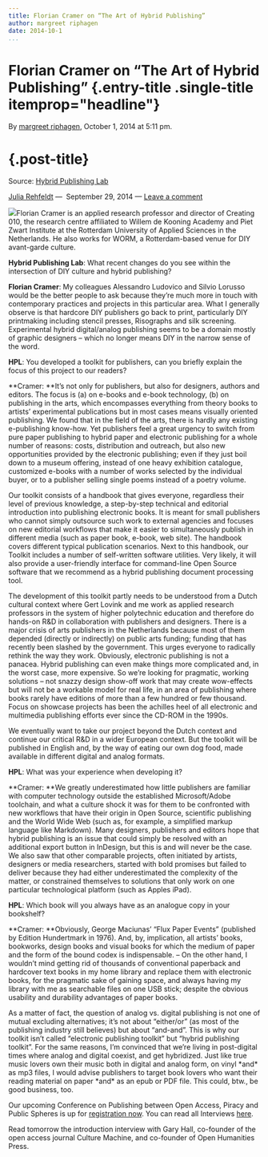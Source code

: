 ```yaml
---
title: Florian Cramer on “The Art of Hybrid Publishing”
author: margreet riphagen
date: 2014-10-1
...
```


# Florian Cramer on “The Art of Hybrid Publishing” {.entry-title .single-title itemprop="headline"}

By [margreet
riphagen](http://networkcultures.org/digitalpublishing/author/arjen/ "Posts by margreet riphagen"),
October 1, 2014 at 5:11 pm.





#  {.post-title}



Source: [Hybrid Publishing
Lab](http://hybridpublishing.org/2014/09/florian-cramer-on-the-art-of-hybrid-publishing/)













[Julia
Rehfeldt](http://hybridpublishing.org/author/juliarehfeldt/ "Julia Rehfeldt") — 
September 29, 2014 — [Leave a
comment](http://hybridpublishing.org/2014/09/florian-cramer-on-the-art-of-hybrid-publishing/#respond "Comment on Florian Cramer on “The Art of Hybrid Publishing”")









![](imgs/fCramer-e1412002165632.jpg)Florian Cramer is an applied
research professor and director of Creating 010, the research centre
affiliated to Willem de Kooning Academy and Piet Zwart Institute at the
Rotterdam University of Applied Sciences in the Netherlands. He also
works for WORM, a Rotterdam-based venue for DIY avant-garde culture.

**Hybrid Publishing Lab**: What recent changes do you see within the
intersection of DIY culture and hybrid publishing?

**Florian Cramer**: My colleagues Alessandro Ludovico and Silvio Lorusso
would be the better people to ask because they’re much more in touch
with contemporary practices and projects in this particular area. What I
generally observe is that hardcore DIY publishers go back to print,
particularly DIY printmaking including stencil presses, Risographs and
silk screening. Experimental hybrid digital/analog publishing seems to
be a domain mostly of graphic designers – which no longer means DIY in
the narrow sense of the word.

**HPL**: You developed a toolkit for publishers, can you briefly explain
the focus of this project to our readers?



**Cramer: **It’s not only for publishers, but also for designers,
authors and editors. The focus is (a) on e-books and e-book technology,
(b) on publishing in the arts, which encompasses everything from theory
books to artists’ experimental publications but in most cases means
visually oriented publishing. We found that in the field of the arts,
there is hardly any existing e-publishing know-how. Yet publishers feel
a great urgency to switch from pure paper publishing to hybrid paper and
electronic publishing for a whole number of reasons: costs, distribution
and outreach, but also new opportunities provided by the electronic
publishing; even if they just boil down to a museum offering, instead of
one heavy exhibition catalogue, customized e-books with a number of
works selected by the individual buyer, or to a publisher selling single
poems instead of a poetry volume.

Our toolkit consists of a handbook that gives everyone, regardless their
level of previous knowledge, a step-by-step technical and editorial
introduction into publishing electronic books. It is meant for small
publishers who cannot simply outsource such work to external agencies
and focuses on new editorial workflows that make it easier to
simultaneously publish in different media (such as paper book, e-book,
web site). The handbook covers different typical publication scenarios.
Next to this handbook, our Toolkit includes a number of self-written
software utilities. Very likely, it will also provide a user-friendly
interface for command-line Open Source software that we recommend as a
hybrid publishing document processing tool.

The development of this toolkit partly needs to be understood from a
Dutch cultural context where Gert Lovink and me work as applied research
professors in the system of higher polytechnic education and therefore
do hands-on R&D in collaboration with publishers and designers. There is
a major crisis of arts publishers in the Netherlands because most of
them depended (directly or indirectly) on public arts funding; funding
that has recently been slashed by the government. This urges everyone to
radically rethink the way they work. Obviously, electronic publishing is
not a panacea. Hybrid publishing can even make things more complicated
and, in the worst case, more expensive. So we’re looking for pragmatic,
working solutions – not snazzy design show-off work that may create
wow-effects but will not be a workable model for real life, in an area
of publishing where books rarely have editions of more than a few
hundred or few thousand. Focus on showcase projects has been the
achilles heel of all electronic and multimedia publishing efforts ever
since the CD-ROM in the 1990s.

We eventually want to take our project beyond the Dutch context and
continue our critical R&D in a wider European context. But the toolkit
will be published in English and, by the way of eating our own dog food,
made available in different digital and analog formats.

**HPL**: What was your experience when developing it?

**Cramer: **We greatly underestimated how little publishers are familiar
with computer technology outside the established Microsoft/Adobe
toolchain, and what a culture shock it was for them to be confronted
with new workflows that have their origin in Open Source, scientific
publishing and the World Wide Web (such as, for example, a simplified
markup language like Markdown). Many designers, publishers and editors
hope that hybrid publishing is an issue that could simply be resolved
with an additional export button in InDesign, but this is and will never
be the case. We also saw that other comparable projects, often initiated
by artists, designers or media researchers, started with bold promises
but failed to deliver because they had either underestimated the
complexity of the matter, or constrained themselves to solutions that
only work on one particular technological platform (such as Apples
iPad).

**HPL**: Which book will you always have as an analogue copy in your
bookshelf?

**Cramer: **Obviously, George Maciunas’ “Flux Paper Events” (published
by Edition Hundertmark in 1976). And, by, implication, all artists’
books, bookworks, design books and visual books for which the medium of
paper and the form of the bound codex is indispensable. – On the other
hand, I wouldn’t mind getting rid of thousands of conventional paperback
and hardcover text books in my home library and replace them with
electronic books, for the pragmatic sake of gaining space, and always
having my library with me as searchable files on one USB stick; despite
the obvious usability and durability advantages of paper books.

As a matter of fact, the question of analog vs. digital publishing is
not one of mutual excluding alternatives; it’s not about “either/or” (as
most of the publishing industry still believes) but about “and-and”.
This is why our toolkit isn’t called “electronic publishing toolkit” but
“hybrid publishing toolkit”. For the same reasons, I’m convinced that
we’re living in post-digital times where analog and digital coexist, and
get hybridized. Just like true music lovers own their music both in
digital and analog form, on vinyl \*and\* as mp3 files, I would advise
publishers to target book lovers who want their reading material on
paper \*and\* as an epub or PDF file. This could, btw., be good
business, too.

Our upcoming Conference on Publishing between Open Access, Piracy and
Public Spheres is up for [registration
now](http://www.postdigitalscholar.org/). You can read all
Interviews [here](http://hybridpublishing.org/tags/pdc14intro/).

Read tomorrow the introduction interview with Gary Hall, co-founder of
the open access journal Culture Machine, and co-founder of Open
Humanities Press.


